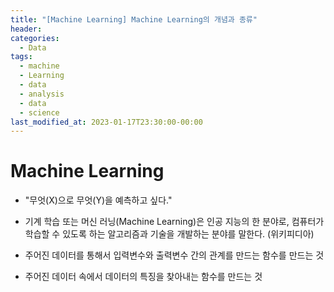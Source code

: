 ```yaml
---
title: "[Machine Learning] Machine Learning의 개념과 종류"
header: 
categories:
  - Data
tags:
  - machine
  - Learning
  - data
  - analysis
  - data
  - science
last_modified_at: 2023-01-17T23:30:00-00:00
---
```


# Machine Learning

- "무엇(X)으로 무엇(Y)을 예측하고 싶다."
- 기계 학습 또는 머신 러닝(Machine Learning)은 인공 지능의 한 분야로, 컴퓨터가 학습할 수 있도록 하는 알고리즘과 기술을 개발하는 분야를 말한다. (위키피디아)


- 주어진 데이터를 통해서 입력변수와 출력변수 간의 관계를 만드는 함수를 만드는 것
- 주어진 데이터 속에서 데이터의 특징을 찾아내는 함수를 만드는 것